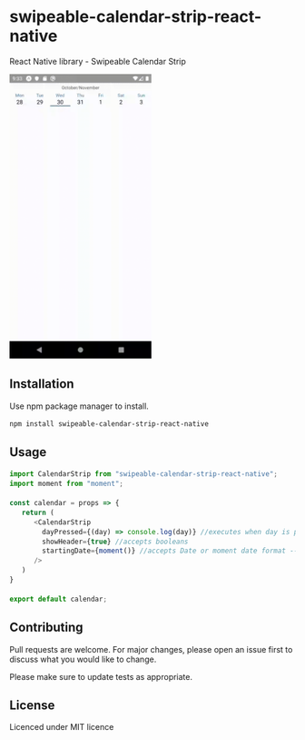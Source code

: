 # swipeable-calendar-strip-react-native

React Native library - Swipeable Calendar Strip 

<img src="images/libraryshow.gif" width="250"></img>

## Installation

Use npm package manager to install.

```bash
npm install swipeable-calendar-strip-react-native
```

## Usage

```javascript
import CalendarStrip from "swipeable-calendar-strip-react-native";
import moment from "moment";

const calendar = props => {
   return (
      <CalendarStrip 
        dayPressed={(day) => console.log(day)} //executes when day is pressed -- required
        showHeader={true} //accepts booleans 
        startingDate={moment()} //accepts Date or moment date format -- initial value = moment()
      />
   )
}

export default calendar;
```

## Contributing
Pull requests are welcome. For major changes, please open an issue first to discuss what you would like to change.

Please make sure to update tests as appropriate.

## License
Licenced under MIT licence
